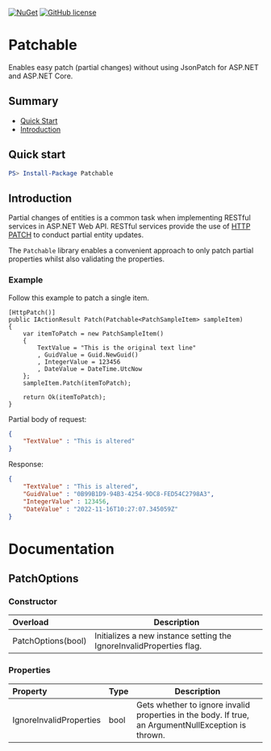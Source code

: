 [![NuGet](https://img.shields.io/nuget/v/Patchable.svg)](https://www.nuget.org/packages/Patchable/) [![GitHub license](https://img.shields.io/github/license/cloudfy/Patchable.svg)](LICENSE)
<p></p>

# Patchable

Enables easy patch (partial changes) without using JsonPatch for ASP.NET and ASP.NET Core.

## Summary
- [Quick Start](#quick-start)
- [Introduction](#introduction)

## Quick start
```powershell
PS> Install-Package Patchable
```

## Introduction
Partial changes of entities is a common task when implementing RESTful services in ASP.NET Web API. RESTful services provide the use of [HTTP PATCH](https://developer.mozilla.org/en-US/docs/Web/HTTP/Methods/PATCH) to conduct partial entity updates.

The ```Patchable``` library enables a convenient approach to only patch partial properties whilst also validating the properties.  

### Example
Follow this example to patch a single item.

```c-sharp
[HttpPatch()]
public IActionResult Patch(Patchable<PatchSampleItem> sampleItem)
{
    var itemToPatch = new PatchSampleItem()
    {
        TextValue = "This is the original text line"
        , GuidValue = Guid.NewGuid()
        , IntegerValue = 123456
        , DateValue = DateTime.UtcNow
    };
    sampleItem.Patch(itemToPatch);

    return Ok(itemToPatch);
}
```

Partial body of request:

```json
{
    "TextValue" : "This is altered"
}
```

Response:

```json
{
    "TextValue" : "This is altered",
    "GuidValue" : "0B99B1D9-94B3-4254-9DC8-FED54C2798A3",
    "IntegerValue" : 123456,
    "DateValue" : "2022-11-16T10:27:07.345059Z"
}
```



# Documentation

## PatchOptions

### Constructor
| Overload | Description |
|:-|-|
| PatchOptions(bool) | Initializes a new instance setting the IgnoreInvalidProperties flag. 

### Properties
| Property | Type | Description |
|:-|-|-|
| IgnoreInvalidProperties | bool | Gets whether to ignore invalid properties in the body. If true, an ArgumentNullException is thrown. |

